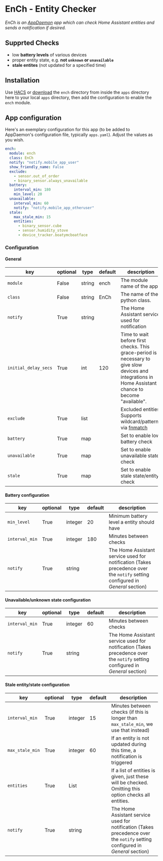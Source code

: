 # EnCh - Entity Checker

*EnCh is an [AppDaemon](https://github.com/home-assistant/appdaemon) app which can check Home Assistant entities and sends a notification if desired.*

## Supprted Checks

* low **battery levels** of various devices
* proper entity state, e.g. **not `unknown` or `unavailable`**
* **stale entites** (not updated for a specified time)

## Installation

Use [HACS](https://github.com/custom-components/hacs) or [download](https://github.com/benleb/ad-ench/releases) the `ench` directory from inside the `apps` directory here to your local `apps` directory, then add the configuration to enable the `ench` module.

## App configuration

Here's an exemplary configuration for this app (to be added to AppDaemon's configuration file, typically `apps.yaml`). Adjust the values as you wish.

```yaml
ench:
  module: ench
  class: EnCh
  notify: "notify.mobile_app_user"
  show_friendly_name: False
  exclude:
    - sensor.out_of_order
    - binary_sensor.always_unavailable
  battery:
    interval_min: 180
    min_level: 20
  unavailable:
    interval_min: 60
    notify: "notify.mobile_app_otheruser"
  stale:
    max_stale_min: 15
    entities:
      - binary_sensor.cube
      - sensor.humidity_stove
      - device_tracker.boatymcboatface
```

### Configuration

#### General

key | optional | type | default | description
-- | -- | -- | -- | --
`module` | False | string | ench | The module name of the app.
`class` | False | string | EnCh | The name of the python class.
`notify` | True | string | | The Home Assistant service used for notification
`initial_delay_secs` | True | int | 120 | Time to wait before first checks. This grace-period is necessary to give slow devices and integrations in Home Assistant a chance to become "available".
`exclude` | True | list | | Excluded entities. Supports wildcard/patterns via [fnmatch](https://docs.python.org/3/library/fnmatch.html)
`battery` | True | map | | Set to enable low battery check
`unavailable` | True | map | | Set to enable unavailable state check
`stale` | True | map | | Set to enable stale state/entity check

#### Battery configuration

key | optional | type | default | description
-- | -- | -- | -- | --
`min_level` | True | integer | 20 | Minimum battery level a entity should have
`interval_min` | True | integer | 180 | Minutes between checks
`notify` | True | string | | The Home Assistant service used for notification (Takes precedence over the `notify` setting configured in *General* section)

#### Unavailable/unknown state configuration

key | optional | type | default | description
-- | -- | -- | -- | --
`interval_min` | True | integer | 60 | Minutes between checks
`notify` | True | string | | The Home Assistant service used for notification (Takes precedence over the `notify` setting configured in *General* section)

#### Stale entity/state configuration

key | optional | type | default | description
-- | -- | -- | -- | --
`interval_min` | True | integer | 15 | Minutes between checks (if this is longer than `max_stale_min`, we use that instead)
`max_stale_min` | True | integer | 60 | If an entity is not updated during this time, a notification is triggered
`entities` | True | List | | If a list of entities is given, just these will be checked. Omitting this option checks all entities.
`notify` | True | string | | The Home Assistant service used for notification (Takes precedence over the `notify` setting configured in *General* section)
